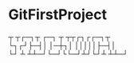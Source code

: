# GitFirstProject
┬  ┬┌─┐┬  ┌─┐ ┬ ┬┬┌┐┌┌─┐┬  
└┐┌┘├─┤│  │─┼┐│ │││││├─┤│  
 └┘ ┴ ┴┴─┘└─┘└└─┘┴┘└┘┴ ┴┴─┘

